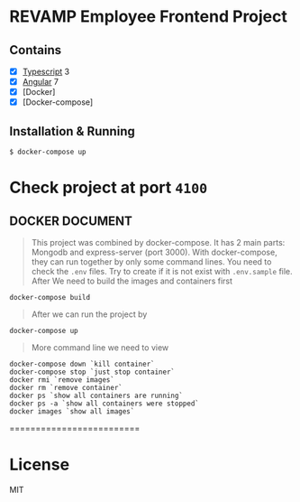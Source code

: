 # REVAMP Employee Frontend Project

## Contains

- [x] [Typescript](https://www.typescriptlang.org/) 3
- [x] [Angular](https://github.com/angular) 7
- [x] [Docker]
- [x] [Docker-compose]

## Installation & Running

```
$ docker-compose up
```
Check project at port `4100`
=========================

## DOCKER DOCUMENT
> This project was combined by docker-compose. It has 2 main parts: Mongodb and express-server (port 3000). With docker-compose, they can run together by only some command lines.
> You need to check the `.env` files. Try to create if it is not exist with `.env.sample` file.
> After We need to build the images and containers first
```
docker-compose build
```
> After we can run the project by
```
docker-compose up
```
> More command line we need to view
```
docker-compose down `kill container`
docker-compose stop `just stop container`
docker rmi `remove images`
docker rm `remove container`
docker ps `show all containers are running`
docker ps -a `show all containers were stopped`
docker images `show all images`
```
=========================

# License

MIT
